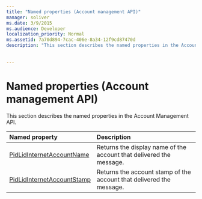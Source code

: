 ```yaml
---
title: "Named properties (Account management API)"
manager: soliver
ms.date: 3/9/2015
ms.audience: Developer
localization_priority: Normal
ms.assetid: 7a70d894-7cac-406e-8a34-12f9cd87470d
description: "This section describes the named properties in the Account Management API."
 
 
---
```


# Named properties (Account management API)

This section describes the named properties in the Account Management API.
  
|**Named property**|**Description**|
|:-----|:-----|
|[PidLidInternetAccountName](pidlidinternetaccountname.md) <br/> |Returns the display name of the account that delivered the message.  <br/> |
|[PidLidInternetAccountStamp](pidlidinternetaccountstamp.md) <br/> |Returns the account stamp of the account that delivered the message.  <br/> |
   

